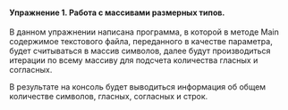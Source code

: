 #### Упражнение 1. Работа с массивами размерных типов.

В данном упражнении написана программа, в которой в методе Main содержимое текстового файла, переданного в качестве параметра, будет считываться в массив символов, далее будут производиться итерации по всему массиву для подсчета количества гласных и согласных. 

В результате на консоль будет выводиться информация об общем количестве символов, гласных, согласных и строк.
